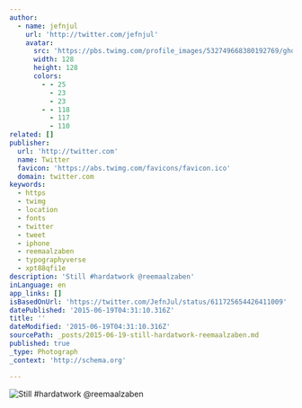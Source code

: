 ```yaml
---
author:
  - name: jefnjul
    url: 'http://twitter.com/jefnjul'
    avatar:
      src: 'https://pbs.twimg.com/profile_images/532749668380192769/ghd_-o8C_reasonably_small.jpeg'
      width: 128
      height: 128
      colors:
        - - 25
          - 23
          - 23
        - - 118
          - 117
          - 110
related: []
publisher:
  url: 'http://twitter.com'
  name: Twitter
  favicon: 'https://abs.twimg.com/favicons/favicon.ico'
  domain: twitter.com
keywords:
  - https
  - twimg
  - location
  - fonts
  - twitter
  - tweet
  - iphone
  - reemaalzaben
  - typographyverse
  - xpt88qfi1e
description: 'Still #hardatwork @reemaalzaben'
inLanguage: en
app_links: []
isBasedOnUrl: 'https://twitter.com/JefnJul/status/611725654426411009'
datePublished: '2015-06-19T04:31:10.316Z'
title: ''
dateModified: '2015-06-19T04:31:10.316Z'
sourcePath: _posts/2015-06-19-still-hardatwork-reemaalzaben.md
published: true
_type: Photograph
_context: 'http://schema.org'

---
```

![Still &num;hardatwork &commat;reemaalzaben](https://pbs.twimg.com/media/CH1JPTZUAAA0MDJ.jpg:large)